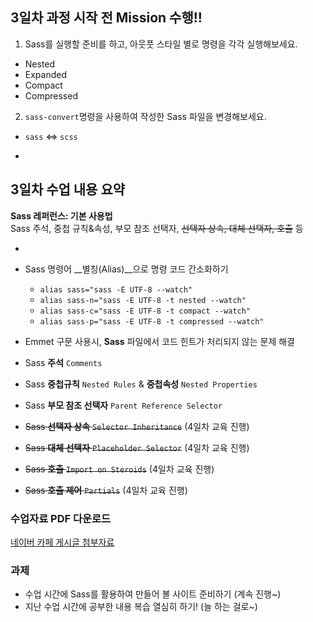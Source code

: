 ## 3일차 과정 시작 전 Mission 수행!!
1. Sass를 실행할 준비를 하고, 아웃풋 스타일 별로 명령을 각각 실행해보세요.
 - Nested
 - Expanded
 - Compact
 - Compressed

2. `sass-convert`명령을 사용하여 작성한 Sass 파일을 변경해보세요.
 - `sass` ⇔ `scss`

-

## 3일차 수업 내용 요약
__Sass 레퍼런스: 기본 사용법__<br>
Sass 주석, 중첩 규칙&속성, 부모 참조 선택자, <strike>선택자 상속, 대체 선택자, 호출</strike> 등

-

- Sass 명령어 __별칭(Alias)__으로 명령 코드 간소화하기
	- `alias sass="sass -E UTF-8 --watch"`
	- `alias sass-n="sass -E UTF-8 -t nested --watch"`
	- `alias sass-c="sass -E UTF-8 -t compact --watch"`
	- `alias sass-p="sass -E UTF-8 -t compressed --watch"`
- Emmet 구문 사용시, __Sass__ 파일에서 코드 힌트가 처리되지 않는 문제 해결
- Sass __주석__ `Comments`
- Sass __중첩규칙__ `Nested Rules` & __중첩속성__ `Nested Properties`
- Sass __부모 참조 선택자__ `Parent Reference Selector`
- <strike>Sass __선택자 상속__ `Selector Inheritance`</strike> (4일차 교육 진행)
- <strike>Sass __대체 선택자__ `Placeholder Selector`</strike> (4일차 교육 진행)
- <strike>Sass __호출__ `Import on Steroids`</strike> (4일차 교육 진행)
- <strike>Sass __호출 제어__ `Partials`</strike> (4일차 교육 진행)

### 수업자료 PDF 다운로드
[네이버 카페 게시글 첨부자료](http://cafe.naver.com/webstandardproject/3972)

### 과제
- 수업 시간에 Sass를 활용하여 만들어 볼 사이트 준비하기 (계속 진행~)
- 지난 수업 시간에 공부한 내용 복습 열심히 하기! (늘 하는 걸로~)
